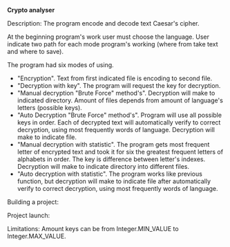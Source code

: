 **Crypto analyser**

Description: The program encode and decode text Caesar's 
cipher. 

At the beginning program's work user must 
choose the language. User indicate two path for each mode 
program's working (where from take text and where to save).

The program had six modes of using. 
- "Encryption". Text from first indicated file is encoding
to second file. 
- "Decryption with key". The program will request the key
for decryption.
- "Manual decryption "Brute Force" method's". Decryption will 
make to indicated directory. Amount of files depends from 
amount of language's letters (possible keys).
- "Auto Decryption "Brute Force" method's". Program will 
use all possible keys in order. Each of decrypted text will
automatically verify to correct decryption, using most 
frequently words of language. Decryption will make to 
indicate file.
- "Manual decryption with statistic". The program gets most
frequent letter of encrypted text and took it for six the 
greatest frequent letters of alphabets in order. The key is 
difference between letter's indexes. Decryption will 
make to indicate directory into different files.
- "Auto decryption with statistic". The program works like 
previous function, but decryption will make to indicate file 
after automatically verify to correct decryption, using most 
frequently words of language.

Building a project:


Project launch:


Limitations:
Amount keys can be from Integer.MIN_VALUE to Integer.MAX_VALUE.

